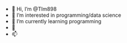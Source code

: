 - 👋 Hi, I’m @TIm898
- 👀 I’m interested in programming/data science
- 🌱 I’m currently learning programming
- 💞
- 📫

<!---
TIm898/TIm898 is a ✨ special ✨ repository because its `README.md` (this file) appears on your GitHub profile.
You can click the Preview link to take a look at your changes.
--->
